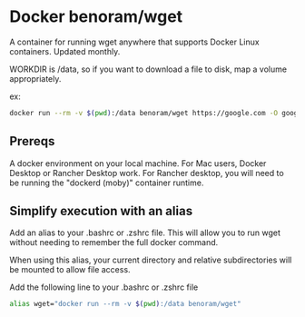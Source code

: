 # Docker benoram/wget

A container for running wget anywhere that supports Docker Linux containers. Updated monthly.

WORKDIR is /data, so if you want to download a file to disk, map a volume appropriately.

ex:

```sh
docker run --rm -v $(pwd):/data benoram/wget https://google.com -O google.html
```

## Prereqs

A docker environment on your local machine. For Mac users, Docker Desktop or Rancher Desktop work. For Rancher desktop, you will need to be running the "dockerd (moby)" container runtime.

## Simplify execution with an alias

Add an alias to your .bashrc or .zshrc file. This will allow you to run wget without needing to remember the full docker command.

When using this alias, your current directory and relative subdirectories will be mounted to allow file access.

Add the following line to your .bashrc or .zshrc file

```sh
alias wget="docker run --rm -v $(pwd):/data benoram/wget"
```
